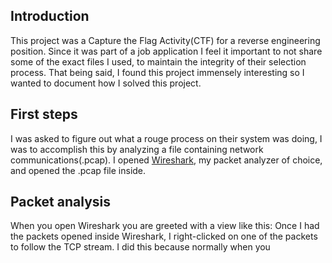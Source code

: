## Introduction
This project was a Capture the Flag Activity(CTF) for a reverse engineering position. Since it was part of a job application I feel it important to not share some of the exact files I used, to maintain the integrity of their selection process. That being said, I found this project immensely interesting so I wanted to document how I solved this project. 

## First steps
I was asked to figure out what a rouge process on their system was doing, I was to accomplish this by analyzing a file containing network communications(.pcap).
I opened [Wireshark](https://www.wireshark.org/), my packet analyzer of choice, and opened the .pcap file inside. 

## Packet analysis
When you open Wireshark you are greeted with a view like this: 
Once I had the packets opened inside Wireshark, I right-clicked on one of the packets to follow the TCP stream. I did this because normally when you 
